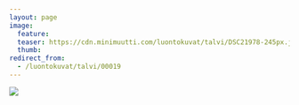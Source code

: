 ```yaml
---
layout: page
image:
  feature:
  teaser: https://cdn.minimuutti.com/luontokuvat/talvi/DSC21978-245px.jpg
  thumb:
redirect_from:
  - /luontokuvat/talvi/00019
---
```


![](https://cdn.minimuutti.com/luontokuvat/talvi/DSC21978-800px.jpg)

